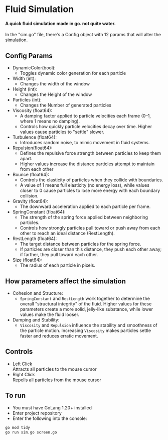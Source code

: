 # Fluid Simulation  
  
#### A quick fluid simulation made in go. not quite water.  
  
In the "sim.go" file, there's a Config object with 12 params that will alter the simulation.  
 
## Config Params 
- DynamicColor(bool):  
    - Toggles dynamic color generation for each particle
- Width (int):  
    - Changes the width of the window
- Height (int):  
    - Changes the Height of the window
- Particles (int):  
    - Changes the Number of generated particles
- Viscosity (float64):  
    - A damping factor applied to particle velocities each frame (0–1, where 1 means no damping).  
    - Controls how quickly particle velocities decay over time. Higher values cause particles to "settle" slower.
- Turbulence (float64):  
    - Introduces random noise, to mimic movement in fluid systems.  
- Repulsion(float64):  
    - Defines the repulsive force strength between particles to keep them apart.
    - Higher values increase the distance particles attempt to maintain from each other
- Bounce (float64):  
    - Controls the elasticity of particles when they collide with boundaries.
    - A value of 1 means full elasticity (no energy loss), while values closer to 0 cause particles to lose more energy with each boundary collision. 
- Gravity (float64):  
    - The downward acceleration applied to each particle per frame.  
- SpringConstant (float64):  
    - The strength of the spring force applied between neighboring particles.  
    - Controls how strongly particles pull toward or push away from each other to reach an ideal distance (RestLength).
- RestLength (float64):  
    - The target distance between particles for the spring force.
    - If particles are closer than this distance, they push each other away; if farther, they pull toward each other.
- Size (float64):  
    - The radius of each particle in pixels.

## How parameters affect the simulation
- Cohesion and Structure:
    - ```SpringConstant``` and ```RestLength``` work together to determine the overall "structural integrity" of the fluid. Higher values for these parameters create a more solid, jelly-like substance, while lower values make the fluid looser.  
- Damping and Stability:
    - ```Viscosity``` and ```Repulsion``` influence the stability and smoothness of the particle motion. Increasing ```Viscosity``` makes particles settle faster and reduces erratic movement.  
  
## Controls
- Left Click  
    Attracts all particles to the mouse cursor
- Right Click  
    Repells all particles from the mouse cursor  

## To run
- You must have GoLang 1.20+ installed  
- Enter project repository
- Enter the following into the console:
```sh
go mod tidy
go run sim.go screen.go  
```